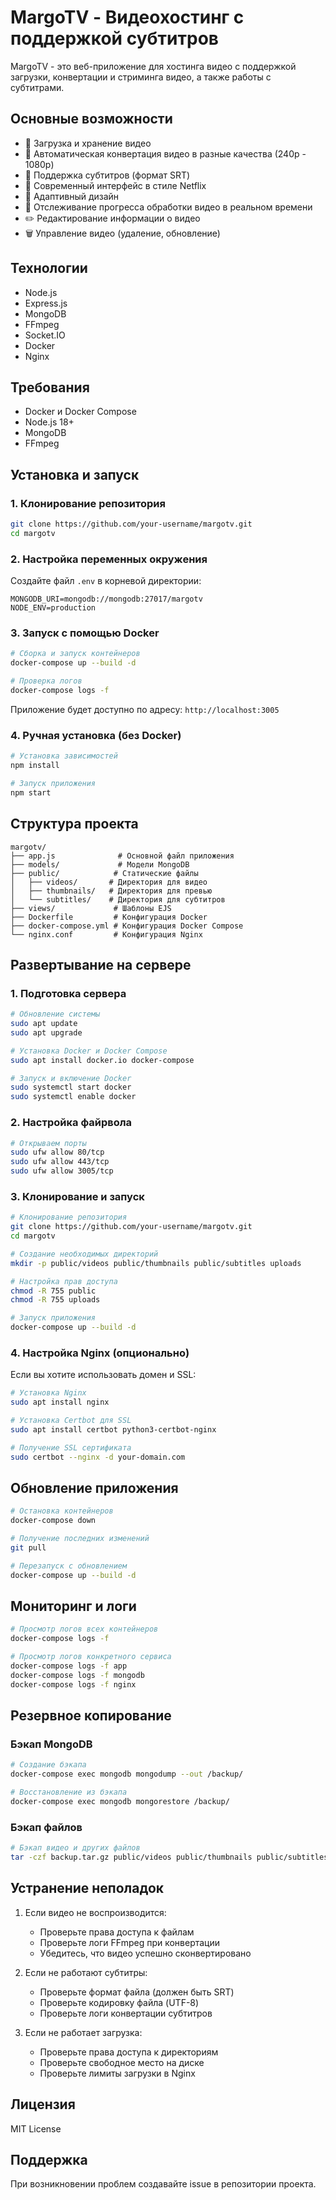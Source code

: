 # MargoTV - Видеохостинг с поддержкой субтитров

MargoTV - это веб-приложение для хостинга видео с поддержкой загрузки, конвертации и стриминга видео, а также работы с субтитрами.

## Основные возможности

- 🎥 Загрузка и хранение видео
- 🔄 Автоматическая конвертация видео в разные качества (240p - 1080p)
- 📝 Поддержка субтитров (формат SRT)
- 🎨 Современный интерфейс в стиле Netflix
- 📱 Адаптивный дизайн
- 🔄 Отслеживание прогресса обработки видео в реальном времени
- ✏️ Редактирование информации о видео
- 🗑️ Управление видео (удаление, обновление)

## Технологии

- Node.js
- Express.js
- MongoDB
- FFmpeg
- Socket.IO
- Docker
- Nginx

## Требования

- Docker и Docker Compose
- Node.js 18+
- MongoDB
- FFmpeg

## Установка и запуск

### 1. Клонирование репозитория

```bash
git clone https://github.com/your-username/margotv.git
cd margotv
```

### 2. Настройка переменных окружения

Создайте файл `.env` в корневой директории:

```env
MONGODB_URI=mongodb://mongodb:27017/margotv
NODE_ENV=production
```

### 3. Запуск с помощью Docker

```bash
# Сборка и запуск контейнеров
docker-compose up --build -d

# Проверка логов
docker-compose logs -f
```

Приложение будет доступно по адресу: `http://localhost:3005`

### 4. Ручная установка (без Docker)

```bash
# Установка зависимостей
npm install

# Запуск приложения
npm start
```

## Структура проекта

```
margotv/
├── app.js              # Основной файл приложения
├── models/             # Модели MongoDB
├── public/            # Статические файлы
│   ├── videos/       # Директория для видео
│   ├── thumbnails/   # Директория для превью
│   └── subtitles/    # Директория для субтитров
├── views/             # Шаблоны EJS
├── Dockerfile         # Конфигурация Docker
├── docker-compose.yml # Конфигурация Docker Compose
└── nginx.conf         # Конфигурация Nginx
```

## Развертывание на сервере

### 1. Подготовка сервера

```bash
# Обновление системы
sudo apt update
sudo apt upgrade

# Установка Docker и Docker Compose
sudo apt install docker.io docker-compose

# Запуск и включение Docker
sudo systemctl start docker
sudo systemctl enable docker
```

### 2. Настройка файрвола

```bash
# Открываем порты
sudo ufw allow 80/tcp
sudo ufw allow 443/tcp
sudo ufw allow 3005/tcp
```

### 3. Клонирование и запуск

```bash
# Клонирование репозитория
git clone https://github.com/your-username/margotv.git
cd margotv

# Создание необходимых директорий
mkdir -p public/videos public/thumbnails public/subtitles uploads

# Настройка прав доступа
chmod -R 755 public
chmod -R 755 uploads

# Запуск приложения
docker-compose up --build -d
```

### 4. Настройка Nginx (опционально)

Если вы хотите использовать домен и SSL:

```bash
# Установка Nginx
sudo apt install nginx

# Установка Certbot для SSL
sudo apt install certbot python3-certbot-nginx

# Получение SSL сертификата
sudo certbot --nginx -d your-domain.com
```

## Обновление приложения

```bash
# Остановка контейнеров
docker-compose down

# Получение последних изменений
git pull

# Перезапуск с обновлением
docker-compose up --build -d
```

## Мониторинг и логи

```bash
# Просмотр логов всех контейнеров
docker-compose logs -f

# Просмотр логов конкретного сервиса
docker-compose logs -f app
docker-compose logs -f mongodb
docker-compose logs -f nginx
```

## Резервное копирование

### Бэкап MongoDB

```bash
# Создание бэкапа
docker-compose exec mongodb mongodump --out /backup/

# Восстановление из бэкапа
docker-compose exec mongodb mongorestore /backup/
```

### Бэкап файлов

```bash
# Бэкап видео и других файлов
tar -czf backup.tar.gz public/videos public/thumbnails public/subtitles
```

## Устранение неполадок

1. Если видео не воспроизводится:
   - Проверьте права доступа к файлам
   - Проверьте логи FFmpeg при конвертации
   - Убедитесь, что видео успешно сконвертировано

2. Если не работают субтитры:
   - Проверьте формат файла (должен быть SRT)
   - Проверьте кодировку файла (UTF-8)
   - Проверьте логи конвертации субтитров

3. Если не работает загрузка:
   - Проверьте права доступа к директориям
   - Проверьте свободное место на диске
   - Проверьте лимиты загрузки в Nginx

## Лицензия

MIT License

## Поддержка

При возникновении проблем создавайте issue в репозитории проекта. 